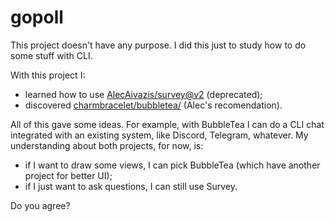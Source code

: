 # gopoll

This project doesn't have any purpose. I did this just to study how to do some stuff with CLI.

With this project I:

- learned how to use [AlecAivazis/survey@v2](https://github.com/AlecAivazis/survey/v2) (deprecated);
- discovered [charmbracelet/bubbletea/](https://github.com/charmbracelet/bubbletea/) (Alec's recomendation).

All of this gave some ideas. For example, with BubbleTea I can do a CLI chat integrated with an existing system, like Discord, Telegram, whatever. My understanding about both projects, for now, is:

- if I want to draw some views, I can pick BubbleTea (which have another project for better UI);
- if I just want to ask questions, I can still use Survey.

Do you agree?